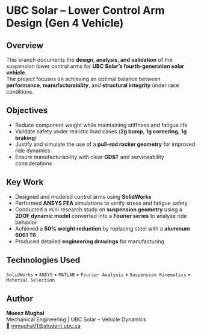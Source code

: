 # UBC Solar – Lower Control Arm Design (Gen 4 Vehicle)

## Overview
This branch documents the **design, analysis, and validation** of the suspension lower control arms for **UBC Solar’s fourth-generation solar vehicle**.  
The project focuses on achieving an optimal balance between **performance**, **manufacturability**, and **structural integrity** under race conditions.

## Objectives
- Reduce component weight while maintaining stiffness and fatigue life  
- Validate safety under realistic load cases (**2g bump**, **1g cornering**, **1g braking**)  
- Justify and simulate the use of a **pull-rod rocker geometry** for improved ride dynamics  
- Ensure manufacturability with clear **GD&T** and serviceability considerations  

## Key Work
- Designed and modeled control arms using **SolidWorks**  
- Performed **ANSYS FEA** simulations to verify stress and fatigue safety  
- Conducted a mini research study on **suspension geometry** using a **2DOF dynamic model** converted into a **Fourier series** to analyze ride behavior  
- Achieved a **50% weight reduction** by replacing steel with a **aluminum 6061 T6**  
- Produced detailed **engineering drawings** for manufacturing  

## Technologies Used
`SolidWorks` • `ANSYS` • `MATLAB` • `Fourier Analysis` • `Suspension Kinematics` • `Material Selection`

## Author
**Mueez Mughal**  
Mechanical Engineering | UBC Solar – Vehicle Dynamics  
📧 mmugha01@student.ubc.ca

